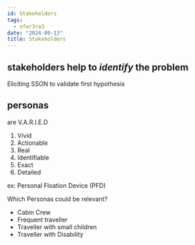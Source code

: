 ```yaml
---
id: Stakeholders
tags:
  - sfwr3ra3
date: "2024-09-13"
title: Stakeholders
---
```


## stakeholders help to _identify_ the problem

Eliciting SSON to validate first hypothesis

## personas

are V.A.R.I.E.D

1. Vivid
2. Actionable
3. Real
4. Identifiable
5. Exact
6. Detailed

ex: Personal Floation Device (PFD)

Which Personas could be relevant?
- Cabin Crew
- Frequent traveller
- Traveller with small children
- Traveller with Disability
